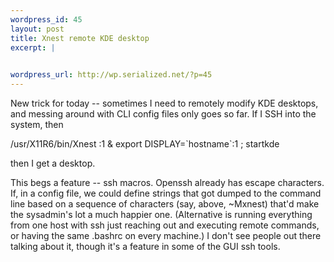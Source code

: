 ```yaml
--- 
wordpress_id: 45
layout: post
title: Xnest remote KDE desktop
excerpt: |
  

wordpress_url: http://wp.serialized.net/?p=45
---
```

<p>New trick for today -- sometimes I need to remotely modify <span class="caps">KDE </span>desktops, and messing around with <span class="caps">CLI </span>config files only goes so far. If I <span class="caps">SSH </span>into the system, then</p>

<p>/usr/X11R6/bin/Xnest :1 & export <span class="caps">DISPLAY</span>=`hostname`:1 ; startkde</p>

<p>then I get a desktop.</p>

<p>This begs a feature -- ssh macros. Openssh already has escape characters. If, in a config file, we could define strings that got dumped to the command line based on a sequence of characters (say, above, ~Mxnest) that'd make the sysadmin's lot a much happier one. (Alternative is running everything from one host with ssh just reaching out and executing remote commands, or having the same .bashrc on every machine.) I don't see people out there talking about it, though it's a feature in some of the <span class="caps">GUI </span>ssh tools.</p>
